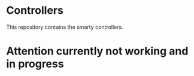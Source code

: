 # Controllers
This repository contains the smarty controllers.

# Attention currently not working and in progress
